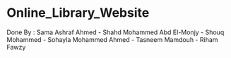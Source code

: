 # Online_Library_Website

Done By :
Sama Ashraf Ahmed - 
Shahd Mohammed Abd El-Monjy -
Shouq Mohammed -
Sohayla Mohammed Ahmed -
Tasneem Mamdouh -
Riham Fawzy
